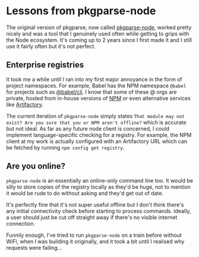 # Lessons from pkgparse-node

The original version of pkgparse, now called [pkgparse-node](https://github.com/marcus-crane/pkgparse-node), worked pretty nicely and was a tool that I genuinely used often while getting to grips with the Node ecosystem. It's coming up to 2 years since I first made it and I still use it fairly often but it's not perfect.

## Enterprise registries

It took me a while until I ran into my first major annoyance in the form of project namespaces. For example, Babel has the NPM namespace `@babel` for projects such as [@babel/cli](https://www.npmjs.com/package/@babel/cli). I know that some of these @ orgs are private, hosted from in-house versions of [NPM](https://npmjs.org) or even alternative services like [Artifactory](https://jfrog.com/artifactory/).

The current iteration of `pkgparse-node` simply states `That module may not exist? Are you sure that you or NPM aren't offline?` which is accurate but not ideal. As far as any future node client is concerned, I could implement language-specific checking for a registry. For example, the NPM client at my work is actually configured with an Artifactory URL which can be fetched by running `npm config get registry`.

## Are you online?

`pkgparse-node` is an essentially an online-only command line too. It would be silly to store copies of the registry locally as they'd be huge, not to mention it would be rude to do without asking and they'd get out of date.

It's perfectly fine that it's not super useful offline but I don't think there's any initial connectivity check before starting to process commands. Ideally, a user should just be cut off straight away if there's no visible internet connection.

Funnily enough, I've tried to run `pkgparse-node` on a train before without WiFi, when I was building it originally, and it took a bit until I realised why requests were failing...